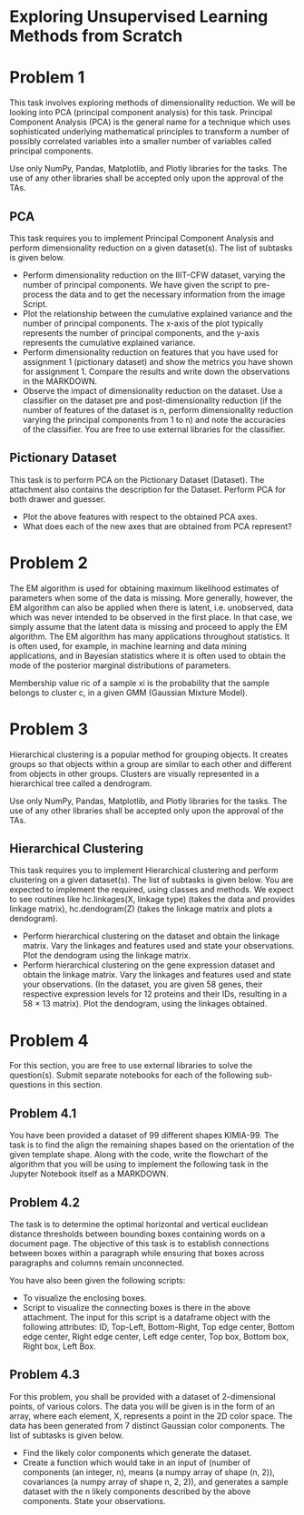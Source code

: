 # Exploring Unsupervised Learning Methods from Scratch
# Problem 1
This task involves exploring methods of dimensionality reduction. We will be looking into PCA (principal component analysis) for this task. Principal Component Analysis (PCA) is the general name for a technique which uses sophisticated underlying mathematical principles to transform a number of possibly correlated variables into a smaller number of variables called principal components.

Use only NumPy, Pandas, Matplotlib, and Plotly libraries for the tasks. The use of any other libraries shall be accepted only upon the approval of the TAs.

## PCA
This task requires you to implement Principal Component Analysis and perform dimensionality reduction on a given dataset(s). The list of subtasks is given below.
- Perform dimensionality reduction on the IIIT-CFW dataset, varying the number of principal components. We have given the script to pre-process the data and to get the necessary information from the image Script.
- Plot the relationship between the cumulative explained variance and the number of principal components. The x-axis of the plot typically represents the number of principal components, and the y-axis represents the cumulative explained variance.
- Perform dimensionality reduction on features that you have used for assignment 1 (pictionary dataset) and show the metrics you have shown for assignment 1. Compare the results and write down the observations in the MARKDOWN.
- Observe the impact of dimensionality reduction on the dataset. Use a classifier on the dataset pre and post-dimensionality reduction (if the number of features of the dataset is n, perform dimensionality reduction varying the principal components from 1 to n) and note the accuracies of the classifier. You are free to use external libraries for the classifier.

## Pictionary Dataset
This task is to perform PCA on the Pictionary Dataset (Dataset). The attachment also contains the description for the Dataset. Perform PCA for both drawer and guesser.
- Plot the above features with respect to the obtained PCA axes.
- What does each of the new axes that are obtained from PCA represent?

# Problem 2
The EM algorithm is used for obtaining maximum likelihood estimates of parameters when some of the data is missing. More generally, however, the EM algorithm can also be applied when there is latent, i.e. unobserved, data which was never intended to be observed in the first place. In that case, we simply assume that the latent data is missing and proceed to apply the EM algorithm. The EM algorithm has many applications throughout statistics. It is often used, for example, in machine learning and data mining applications, and in Bayesian statistics where it is often used to obtain the mode of the posterior marginal distributions of parameters.

Membership value ric of a sample xi is the probability that the sample belongs to cluster c, in a given GMM (Gaussian Mixture Model).

# Problem 3
Hierarchical clustering is a popular method for grouping objects. It creates groups so that objects within a group are similar to each other and different from objects in other groups. Clusters are visually represented in a hierarchical tree called a dendrogram.

Use only NumPy, Pandas, Matplotlib, and Plotly libraries for the tasks. The use of any other libraries shall be accepted only upon the approval of the TAs.

## Hierarchical Clustering
This task requires you to implement Hierarchical clustering and perform clustering on a given dataset(s). The list of subtasks is given below. You are expected to implement the required, using classes and methods. We expect to see routines like hc.linkages(X, linkage type) (takes the data and provides linkage matrix), hc.dendogram(Z) (takes the linkage matrix and plots a dendogram).

- Perform hierarchical clustering on the dataset and obtain the linkage matrix. Vary the linkages and features used and state your observations. Plot the dendogram using the linkage matrix.
- Perform hierarchical clustering on the gene expression dataset and obtain the linkage matrix. Vary the linkages and features used and state your observations. (In the dataset, you are given 58 genes, their respective expression levels for 12 proteins and their IDs, resulting in a 58 × 13 matrix). Plot the dendogram, using the linkages obtained.

# Problem 4
For this section, you are free to use external libraries to solve the question(s). Submit separate notebooks for each of the following sub-questions in this section.

## Problem 4.1
You have been provided a dataset of 99 different shapes KIMIA-99. The task is to find the align the remaining shapes based on the orientation of the given template shape. Along with the code, write the flowchart of the algorithm that you will be using to implement the following task in the Jupyter Notebook itself as a MARKDOWN.

## Problem 4.2
The task is to determine the optimal horizontal and vertical euclidean distance thresholds between bounding boxes containing words on a document page. The objective of this task is to establish connections between boxes within a paragraph while ensuring that boxes across paragraphs and columns remain unconnected.

You have also been given the following scripts:
- To visualize the enclosing boxes.
- Script to visualize the connecting boxes is there in the above attachment. The input for this script is a dataframe object with the following attributes: ID, Top-Left, Bottom-Right, Top edge center, Bottom edge center, Right edge center, Left edge center, Top box, Bottom box, Right box, Left Box.

## Problem 4.3
For this problem, you shall be provided with a dataset of 2-dimensional points, of various colors. The data you will be given is in the form of an array, where each element, X, represents a point in the 2D color space. The data has been generated from 7 distinct Gaussian color components. The list of subtasks is given below.
- Find the likely color components which generate the dataset.
- Create a function which would take in an input of (number of components (an integer, n), means (a numpy array of shape (n, 2)), covariances (a numpy array of shape n, 2, 2)), and generates a sample dataset with the n likely components described by the above components. State your observations.


